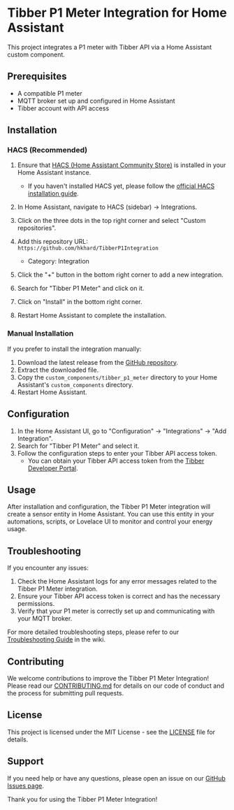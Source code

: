 # Tibber P1 Meter Integration for Home Assistant

This project integrates a P1 meter with Tibber API via a Home Assistant custom component.

## Prerequisites

- A compatible P1 meter
- MQTT broker set up and configured in Home Assistant
- Tibber account with API access

## Installation

### HACS (Recommended)

1. Ensure that [HACS (Home Assistant Community Store)](https://hacs.xyz/) is installed in your Home Assistant instance.
   - If you haven't installed HACS yet, please follow the [official HACS installation guide](https://hacs.xyz/docs/installation/prerequisites).

2. In Home Assistant, navigate to HACS (sidebar) -> Integrations.

3. Click on the three dots in the top right corner and select "Custom repositories".

4. Add this repository URL: `https://github.com/hkhard/TibberP1Integration`
   - Category: Integration

5. Click the "+" button in the bottom right corner to add a new integration.

6. Search for "Tibber P1 Meter" and click on it.

7. Click on "Install" in the bottom right corner.

8. Restart Home Assistant to complete the installation.

### Manual Installation

If you prefer to install the integration manually:

1. Download the latest release from the [GitHub repository](https://github.com/hkhard/TibberP1Integration).
2. Extract the downloaded file.
3. Copy the `custom_components/tibber_p1_meter` directory to your Home Assistant's `custom_components` directory.
4. Restart Home Assistant.

## Configuration

1. In the Home Assistant UI, go to "Configuration" -> "Integrations" -> "Add Integration".
2. Search for "Tibber P1 Meter" and select it.
3. Follow the configuration steps to enter your Tibber API access token.
   - You can obtain your Tibber API access token from the [Tibber Developer Portal](https://developer.tibber.com/).

## Usage

After installation and configuration, the Tibber P1 Meter integration will create a sensor entity in Home Assistant. You can use this entity in your automations, scripts, or Lovelace UI to monitor and control your energy usage.

## Troubleshooting

If you encounter any issues:
1. Check the Home Assistant logs for any error messages related to the Tibber P1 Meter integration.
2. Ensure your Tibber API access token is correct and has the necessary permissions.
3. Verify that your P1 meter is correctly set up and communicating with your MQTT broker.

For more detailed troubleshooting steps, please refer to our [Troubleshooting Guide](https://github.com/hkhard/TibberP1Integration/wiki/Troubleshooting) in the wiki.

## Contributing

We welcome contributions to improve the Tibber P1 Meter Integration! Please read our [CONTRIBUTING.md](CONTRIBUTING.md) for details on our code of conduct and the process for submitting pull requests.

## License

This project is licensed under the MIT License - see the [LICENSE](LICENSE) file for details.

## Support

If you need help or have any questions, please open an issue on our [GitHub Issues page](https://github.com/hkhard/TibberP1Integration/issues).

Thank you for using the Tibber P1 Meter Integration!
